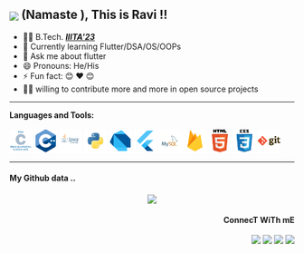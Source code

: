 
 <h2> <img align="center" width='50' src="https://media.giphy.com/media/jTMw980OBX5YEAulPm/giphy.gif"/> (Namaste ), This is Ravi !!</h2> 


- 👨‍🎓 B.Tech. ***[IIITA'23](https://iiita.ac.in/)***
-  📱 Currently learning Flutter/DSA/OS/OOPs
- 💬 Ask me about flutter
- 😄 Pronouns: He/His
- ⚡ Fun fact: :blush: :heart: :blush:
- 🙋‍♂️ willing to contribute more and more in open source projects
---

**Languages and Tools:** </br></br>
<code><img height="40" src="https://raw.githubusercontent.com/github/explore/80688e429a7d4ef2fca1e82350fe8e3517d3494d/topics/c/c.png"></code> <code><img height="40" src="https://raw.githubusercontent.com/github/explore/80688e429a7d4ef2fca1e82350fe8e3517d3494d/topics/cpp/cpp.png"></code> <code><img height="40" src="https://raw.githubusercontent.com/github/explore/80688e429a7d4ef2fca1e82350fe8e3517d3494d/topics/java/java.png"></code> <code><img height="40" src="https://raw.githubusercontent.com/github/explore/80688e429a7d4ef2fca1e82350fe8e3517d3494d/topics/python/python.png"></code> <code><img height="40" src="https://raw.githubusercontent.com/github/explore/80688e429a7d4ef2fca1e82350fe8e3517d3494d/topics/dart/dart.png"></code> <code><img height="40" src="https://raw.githubusercontent.com/github/explore/80688e429a7d4ef2fca1e82350fe8e3517d3494d/topics/flutter/flutter.png"></code> <code><img height="40" src="https://raw.githubusercontent.com/github/explore/80688e429a7d4ef2fca1e82350fe8e3517d3494d/topics/mysql/mysql.png"></code> <code><img height="40" src="https://raw.githubusercontent.com/github/explore/80688e429a7d4ef2fca1e82350fe8e3517d3494d/topics/firebase/firebase.png"></code> <code><img height="40"
src="https://raw.githubusercontent.com/github/explore/80688e429a7d4ef2fca1e82350fe8e3517d3494d/topics/html/html.png"></code> <code><img height="40"
src="https://raw.githubusercontent.com/github/explore/80688e429a7d4ef2fca1e82350fe8e3517d3494d/topics/css/css.png"></code> <code><img height="40"
src="https://raw.githubusercontent.com/github/explore/80688e429a7d4ef2fca1e82350fe8e3517d3494d/topics/git/git.png"></code>

---
#### My Github data ..
<p align="center" > <img align="center" src="https://github-readme-stats.vercel.app/api?username=rox999&show_icons=true&title_color=03bafc&icon_color=fc0317&text_color=ffffff&bg_color=111111"/>
</p> 

<h4 align="right" > ConnecT WiTh mE </h4>
<p align="right"> <a href="https://www.facebook.com/profile.php?id=100010123482919" ><img width="60" src="https://img.icons8.com/clouds/100/000000/facebook-new.png"/></a>
<a href ="https://www.instagram.com/i_am_night_owl/"><img width="60" src="https://img.icons8.com/clouds/100/000000/instagram-new--v2.png"/></a>
<!-- <img width="60" src="https://img.icons8.com/clouds/100/000000/twitter.png"/> -->
<a href="mailto:agrawalravi699@gmail.com"><img width="60" src="https://img.icons8.com/clouds/100/000000/gmail.png"/></a>
<a href="https://www.linkedin.com/in/ravi-agrawal-41a095192/"><img width="60" src="https://img.icons8.com/clouds/100/000000/linkedin.png"/></a>
</p>

<!---
references: 
gif https://media.giphy.com/
icons https://icons8.com/
stats https://github.com/anuraghazra/github-readme-stats
https://github.com/  
--->


